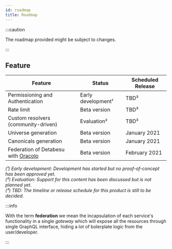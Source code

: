 ```yaml
---
id: roadmap
title: Roadmap
---
```


:::caution

The roadmap provided might be subject to changes.

:::

## Feature

| Feature | Status | Scheduled Release |
| --- | --- | --- | 
| Permissioning and Authentication | Early development¹ | TBD³ |
| Rate limit | Beta version | TBD³ |
| Custom resolvers (community-driven) | Evaluation² | TBD³ |
| Universe generation | Beta version | January 2021 |
| Canonicals generation | Beta version | January 2021 |
| Federation of Detabesu with [Oracolo](/docs/oracolo/introduction) | Beta version | February 2021 |

*(¹) Early development: Development has started but no proof-of-concept has been approved yet.*  
*(²) Evaluation: Support for this content has been discussed but is not planned yet.*  
*(³) TBD: The timeline or release schedule for this product is still to be decided.*  


:::info

With the term **federation** we mean the incapsulation of each service's functionality in a single *gateway* which will expose all the resources through single GraphQL interface, hiding a lot of bolerplate logic from the user/developer.

:::